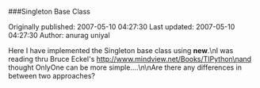 ###Singleton Base Class

Originally published: 2007-05-10 04:27:30
Last updated: 2007-05-10 04:27:30
Author: anurag uniyal

Here I have implemented the Singleton base class using __new__.\nI was reading thru Bruce Eckel's  http://www.mindview.net/Books/TIPython\nand thought OnlyOne can be more simple....\n\nAre there any differences in between two approaches?